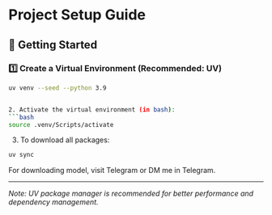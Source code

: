 # Project Setup Guide

## 🚀 Getting Started  

### 1️⃣ Create a Virtual Environment (Recommended: UV)  
```bash
uv venv --seed --python 3.9


2. Activate the virtual environment (in bash):
```bash
source .venv/Scripts/activate
```

3. To download all packages:
```bash
uv sync
```

For downloading model, visit Telegram or DM me in Telegram.

---
*Note: UV package manager is recommended for better performance and dependency management.*
```
